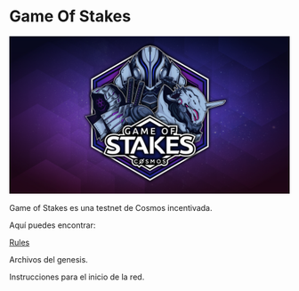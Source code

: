 # Game Of Stakes

![Game Of Stakes](GameOfStakes.png)


Game of Stakes es una testnet de Cosmos incentivada.

Aquí puedes encontrar:

[Rules](RULES.md)

Archivos del genesis.

Instrucciones para el inicio de la red.
